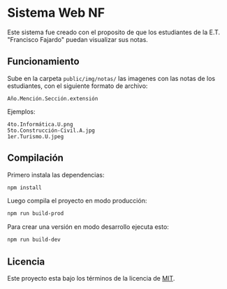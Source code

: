 # Sistema Web NF

Este sistema fue creado con el proposito de que los estudiantes de la E.T. "Francisco Fajardo" puedan visualizar sus notas.

## Funcionamiento

Sube en la carpeta `public/img/notas/` las imagenes con las notas de los estudiantes, con el siguiente formato de archivo:

```
Año.Mención.Sección.extensión
```

Ejemplos:

```
4to.Informática.U.png
5to.Construcción-Civil.A.jpg
1er.Turismo.U.jpeg
```

## Compilación

Primero instala las dependencias:

```sh
npm install
```

Luego compila el proyecto en modo producción:

```sh
npm run build-prod
```

Para crear una versión en modo desarrollo ejecuta esto:

```sh
npm run build-dev
```

## Licencia

Este proyecto esta bajo los términos de la licencia de [MIT](https://github.com/francisco-fajardo/notas/blob/master/LICENSE).
